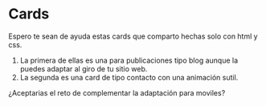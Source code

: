 # Cards
Espero te sean de ayuda estas cards que comparto hechas solo con html y css.

1. La primera de ellas es una para publicaciones tipo blog aunque la puedes adaptar al giro de tu sitio web.
2. La segunda es una card de tipo contacto con una animación sutil.

¿Aceptarias el reto de complementar la adaptación para moviles?
